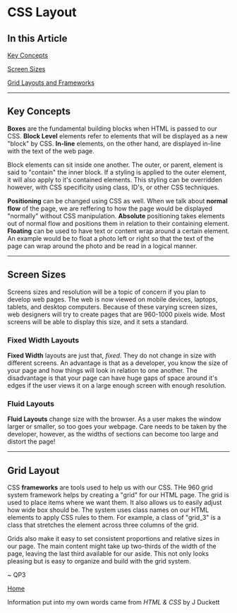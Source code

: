# CSS Layout

## In this Article

[Key Concepts](#topic1)

[Screen Sizes](#topic2)

[Grid Layouts and Frameworks](#topic3)

---

<a name="topic1"></a>

## Key Concepts

**Boxes** are the fundamental building blocks when HTML is passed to our CSS. **Block Level** elements refer to elements that will be displayed as a new "block" by CSS.  **In-line** elements, on the other hand, are displayed in-line with the text of the web page.

Block elements can sit inside one another.  The outer, or parent, element is said to "contain" the inner block.  If a styling is applied to the outer element, it will also apply to it's contained elements.  This styling can be overridden however, with CSS specificity using class, ID's, or other CSS techniques.

**Positioning** can be changed using CSS as well.  When we talk about **normal flow** of the page, we are reffering to how the page would be displayed "normally" without CSS manipulation. **Absolute** positioning takes elements out of normal flow and positions them in relation to their containing element. **Floating** can be used to have text or content wrap around a certain element.  An example would be to float a photo left or right so that the text of the page can wrap around the photo and be read in a logical manner. 
<a name="topic2"></a>

---

## Screen Sizes

Screens sizes and resolution will be a topic of concern if you plan to develop web pages.  The web is now viewed on mobile devices, laptops, tablets, and desktop computers. Because of these varying screen sizes, web designers will try to create pages that are 960-1000 pixels wide. Most screens will be able to display this size, and it sets a standard. 

### Fixed Width Layouts

**Fixed Width** layouts are just that, *fixed*.  They do not change in size with different screens. An advantage is that as a developer, you know the size of your page and how things will look in relation to one another.  The disadvantage is that your page can have huge gaps of space around it's edges if the user views it on a large enough screen with enough resolution. 

### Fluid Layouts

**Fluid Layouts** change size with the browser.  As a user makes the window larger or smaller, so too goes your webpage.  Care needs to be taken by the developer, however, as the widths of sections can become too large and distort the page!

<a name="topic3"></a>

---

## Grid Layout

CSS **frameworks** are tools used to help us with our CSS.  THe 960 grid system framework helps by creating a "grid" for our HTML page.  The grid is used to place items where we want them.  It also allows us to easily adjust how wide box should be.  The system uses class names on our HTML elements to apply CSS rules to them.  For example, a class of "grid_3" is a class that stretches the element across three columns of the grid. 

Grids also make it easy to set consistent proportions and relative sizes in our page.  The main content might take up two-thirds of the width of the page, leaving the last third available for our aside.  This not only looks pleasing but is easy to organize and build with the grid system.

~ QP3

[Home](../README.md)

Information put into my own words came from *HTML & CSS* by J Duckett

